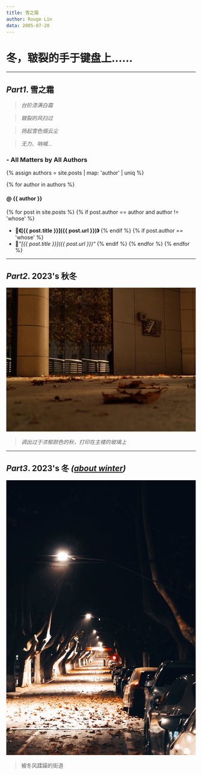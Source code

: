 ```yaml
---
title: 雪之霜
author: Rouge Lin
data: 2005-07-20
---
```

# 冬，皲裂的手于键盘上......

----------

## *Part1*. 雪之霜

> *台阶漆满白霜*

> *皲裂的风扫过*

> *扬起雪色烟云尘*

> *无力、呐喊...*

### - All Matters by All Authors

{% assign authors = site.posts | map: 'author' | uniq %}

{% for author in authors %}
#### @ {{ author }}

{% for post in site.posts %}
{% if post.author == author and author != 'whose' %}
* 📜**《[{{ post.title }}]({{ post.url }})》**
  {% endif %}
{% if post.author == 'whose' %}
* 📃*”[{{ post.title }}]({{ post.url }})“*
  {% endif %}
  {% endfor %}
  {% endfor %}

-------------------

## *Part2*. 2023's 秋冬

![main tower's autumn](./image/shier's-autumn.jpg)

> *调出过于浓郁颜色的秋，打印在主楼的玻璃上*

---------

## *Part3*. 2023's 冬 *([about winter](./about))*

![road's winter](./image/rouge's-winter-leaf.jpg)

> 被冬风蹂躏的街道


